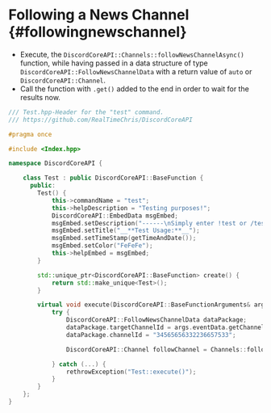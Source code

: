 Following a News Channel {#followingnewschannel}
=============
- Execute, the `DiscordCoreAPI::Channels::followNewsChannelAsync()` function, while having passed in a data structure of type `DiscordCoreAPI::FollowNewsChannelData` with a return value of `auto` or `DiscordCoreAPI::Channel`.
- Call the function with `.get()` added to the end in order to wait for the results now.

```cpp
/// Test.hpp-Header for the "test" command.
/// https://github.com/RealTimeChris/DiscordCoreAPI

#pragma once

#include <Index.hpp>

namespace DiscordCoreAPI {

	class Test : public DiscordCoreAPI::BaseFunction {
	  public:
		Test() {
			this->commandName = "test";
			this->helpDescription = "Testing purposes!";
			DiscordCoreAPI::EmbedData msgEmbed;
			msgEmbed.setDescription("------\nSimply enter !test or /test!\n------");
			msgEmbed.setTitle("__**Test Usage:**__");
			msgEmbed.setTimeStamp(getTimeAndDate());
			msgEmbed.setColor("FeFeFe");
			this->helpEmbed = msgEmbed;
		}

		std::unique_ptr<DiscordCoreAPI::BaseFunction> create() {
			return std::make_unique<Test>();
		}

		virtual void execute(DiscordCoreAPI::BaseFunctionArguments& args) {
			try {
				DiscordCoreAPI::FollowNewsChannelData dataPackage;
				dataPackage.targetChannelId = args.eventData.getChannelId();
				dataPackage.channelId = "34565656332236657533";

				DiscordCoreAPI::Channel followChannel = Channels::followNewsChannelAsync(dataPackage).get();

			} catch (...) {
				rethrowException("Test::execute()");
			}
		}
	};
}
```
